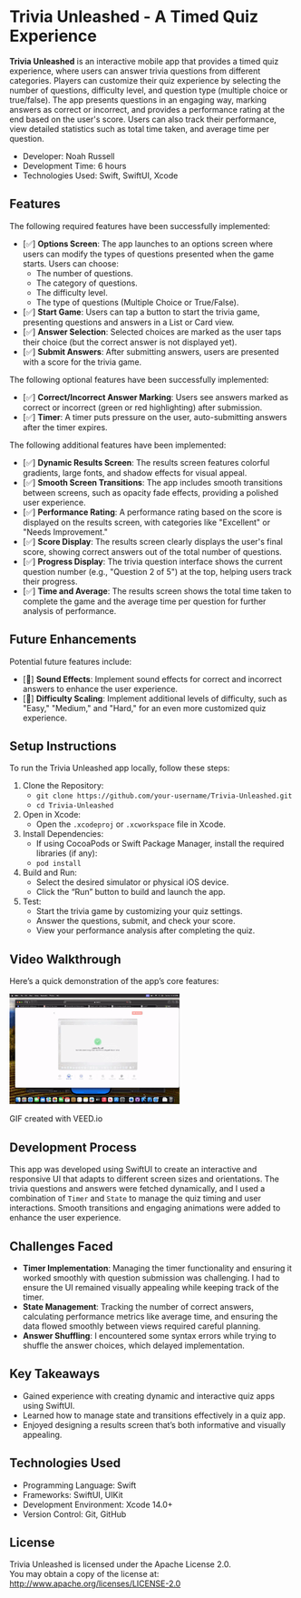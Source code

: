 # Trivia Unleashed - A Timed Quiz Experience

**Trivia Unleashed** is an interactive mobile app that provides a timed quiz experience, where users can answer trivia questions from different categories. Players can customize their quiz experience by selecting the number of questions, difficulty level, and question type (multiple choice or true/false). The app presents questions in an engaging way, marking answers as correct or incorrect, and provides a performance rating at the end based on the user's score. Users can also track their performance, view detailed statistics such as total time taken, and average time per question.

- Developer: Noah Russell  
- Development Time: 6 hours  
- Technologies Used: Swift, SwiftUI, Xcode

## Features

The following required features have been successfully implemented:

- [✅] **Options Screen**: The app launches to an options screen where users can modify the types of questions presented when the game starts. Users can choose:
  - The number of questions.
  - The category of questions.
  - The difficulty level.
  - The type of questions (Multiple Choice or True/False).
- [✅] **Start Game**: Users can tap a button to start the trivia game, presenting questions and answers in a List or Card view.
- [✅] **Answer Selection**: Selected choices are marked as the user taps their choice (but the correct answer is not displayed yet).
- [✅] **Submit Answers**: After submitting answers, users are presented with a score for the trivia game.

The following optional features have been successfully implemented:

- [✅] **Correct/Incorrect Answer Marking**: Users see answers marked as correct or incorrect (green or red highlighting) after submission.
- [✅] **Timer**: A timer puts pressure on the user, auto-submitting answers after the timer expires.

The following additional features have been implemented:

- [✅] **Dynamic Results Screen**: The results screen features colorful gradients, large fonts, and shadow effects for visual appeal.
- [✅] **Smooth Screen Transitions**: The app includes smooth transitions between screens, such as opacity fade effects, providing a polished user experience.
- [✅] **Performance Rating**: A performance rating based on the score is displayed on the results screen, with categories like "Excellent" or "Needs Improvement."
- [✅] **Score Display**: The results screen clearly displays the user's final score, showing correct answers out of the total number of questions.
- [✅] **Progress Display**: The trivia question interface shows the current question number (e.g., "Question 2 of 5") at the top, helping users track their progress.
- [✅] **Time and Average**: The results screen shows the total time taken to complete the game and the average time per question for further analysis of performance.

## Future Enhancements

Potential future features include:

- [🔲] **Sound Effects**: Implement sound effects for correct and incorrect answers to enhance the user experience.
- [🔲] **Difficulty Scaling**: Implement additional levels of difficulty, such as "Easy," "Medium," and "Hard," for an even more customized quiz experience.

## Setup Instructions

To run the Trivia Unleashed app locally, follow these steps:

1. Clone the Repository:
    - `git clone https://github.com/your-username/Trivia-Unleashed.git`
    - `cd Trivia-Unleashed`
2. Open in Xcode:
    - Open the `.xcodeproj` or `.xcworkspace` file in Xcode.
3. Install Dependencies:
    - If using CocoaPods or Swift Package Manager, install the required libraries (if any):
    - `pod install`
4. Build and Run:
    - Select the desired simulator or physical iOS device.
    - Click the “Run” button to build and launch the app.
5. Test:
    - Start the trivia game by customizing your quiz settings.
    - Answer the questions, submit, and check your score.
    - View your performance analysis after completing the quiz.

## Video Walkthrough

Here’s a quick demonstration of the app’s core features:

<img style="max-width:300px;" src="Trivia Game/Project5.gif">

GIF created with VEED.io

## Development Process

This app was developed using SwiftUI to create an interactive and responsive UI that adapts to different screen sizes and orientations. The trivia questions and answers were fetched dynamically, and I used a combination of `Timer` and `State` to manage the quiz timing and user interactions. Smooth transitions and engaging animations were added to enhance the user experience.

## Challenges Faced

- **Timer Implementation**: Managing the timer functionality and ensuring it worked smoothly with question submission was challenging. I had to ensure the UI remained visually appealing while keeping track of the timer.
- **State Management**: Tracking the number of correct answers, calculating performance metrics like average time, and ensuring the data flowed smoothly between views required careful planning.
- **Answer Shuffling**: I encountered some syntax errors while trying to shuffle the answer choices, which delayed implementation.

## Key Takeaways

- Gained experience with creating dynamic and interactive quiz apps using SwiftUI.
- Learned how to manage state and transitions effectively in a quiz app.
- Enjoyed designing a results screen that’s both informative and visually appealing.

## Technologies Used

- Programming Language: Swift
- Frameworks: SwiftUI, UIKit
- Development Environment: Xcode 14.0+
- Version Control: Git, GitHub

## License

Trivia Unleashed is licensed under the Apache License 2.0.  
You may obtain a copy of the license at:  
http://www.apache.org/licenses/LICENSE-2.0

